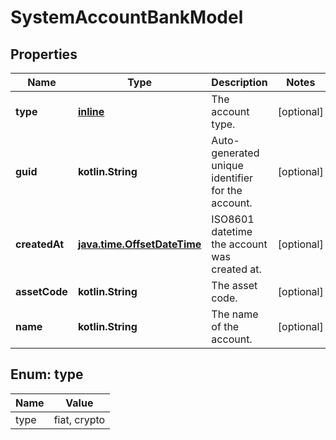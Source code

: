 
# SystemAccountBankModel

## Properties
Name | Type | Description | Notes
------------ | ------------- | ------------- | -------------
**type** | [**inline**](#Type) | The account type. |  [optional]
**guid** | **kotlin.String** | Auto-generated unique identifier for the account. |  [optional]
**createdAt** | [**java.time.OffsetDateTime**](java.time.OffsetDateTime.md) | ISO8601 datetime the account was created at. |  [optional]
**assetCode** | **kotlin.String** | The asset code. |  [optional]
**name** | **kotlin.String** | The name of the account. |  [optional]


<a name="Type"></a>
## Enum: type
Name | Value
---- | -----
type | fiat, crypto



